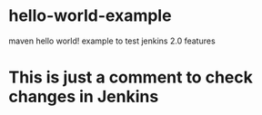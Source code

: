 # hello-world-example
maven hello world! example to test jenkins 2.0 features

# This is just a comment to check changes in Jenkins
